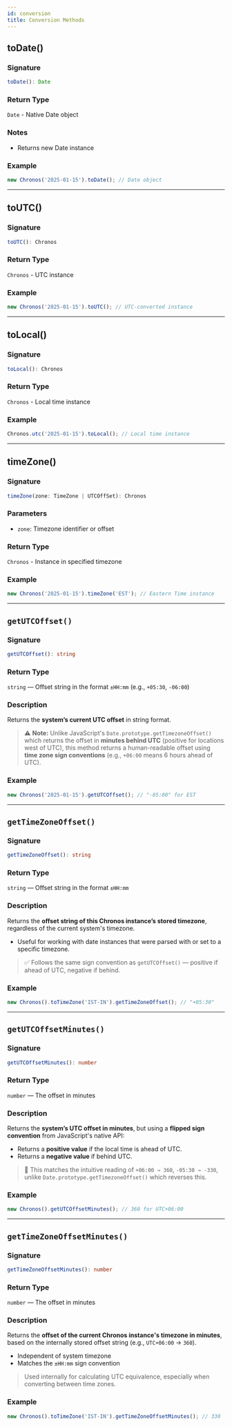 ```yaml
---
id: conversion
title: Conversion Methods
---
```


<!-- markdownlint-disable-file MD024 -->
## toDate()

### Signature

```typescript
toDate(): Date
```

### Return Type

`Date` - Native Date object

### Notes

- Returns new Date instance

### Example

```javascript
new Chronos('2025-01-15').toDate(); // Date object
```

---

## toUTC()

### Signature

```typescript
toUTC(): Chronos
```

### Return Type

`Chronos` - UTC instance

### Example

```javascript
new Chronos('2025-01-15').toUTC(); // UTC-converted instance
```

---

## toLocal()

### Signature

```typescript
toLocal(): Chronos
```

### Return Type

`Chronos` - Local time instance

### Example

```javascript
Chronos.utc('2025-01-15').toLocal(); // Local time instance
```

---

## timeZone()

### Signature

```typescript
timeZone(zone: TimeZone | UTCOffSet): Chronos
```

### Parameters

- `zone`: Timezone identifier or offset

### Return Type

`Chronos` - Instance in specified timezone

### Example

```javascript
new Chronos('2025-01-15').timeZone('EST'); // Eastern Time instance
```

---

## `getUTCOffset()`

### Signature

```ts
getUTCOffset(): string
```

### Return Type

`string` — Offset string in the format `±HH:mm` (e.g., `+05:30`, `-06:00`)

### Description

Returns the **system’s current UTC offset** in string format.

> ⚠️ **Note:** Unlike JavaScript's `Date.prototype.getTimezoneOffset()` which returns the offset in **minutes behind UTC** (positive for locations west of UTC), this method returns a human-readable offset using **time zone sign conventions** (e.g., `+06:00` means 6 hours ahead of UTC).

### Example

```ts
new Chronos('2025-01-15').getUTCOffset(); // "-05:00" for EST
```

---

## `getTimeZoneOffset()`

### Signature

```ts
getTimeZoneOffset(): string
```

### Return Type

`string` — Offset string in the format `±HH:mm`

### Description

Returns the **offset string of this Chronos instance’s stored timezone**, regardless of the current system's timezone.

- Useful for working with date instances that were parsed with or set to a specific timezone.

> ✅ Follows the same sign convention as `getUTCOffset()` — positive if ahead of UTC, negative if behind.

### Example

```ts
new Chronos().toTimeZone('IST-IN').getTimeZoneOffset(); // "+05:30"
```

---

## `getUTCOffsetMinutes()`

### Signature

```ts
getUTCOffsetMinutes(): number
```

### Return Type

`number` — The offset in minutes

### Description

Returns the **system’s UTC offset in minutes**, but using a **flipped sign convention** from JavaScript's native API:

- Returns a **positive value** if the local time is ahead of UTC.
- Returns a **negative value** if behind UTC.

> 🧠 This matches the intuitive reading of `+06:00 → 360`, `-05:30 → -330`, unlike `Date.prototype.getTimezoneOffset()` which reverses this.

### Example

```ts
new Chronos().getUTCOffsetMinutes(); // 360 for UTC+06:00
```

---

## `getTimeZoneOffsetMinutes()`

### Signature

```ts
getTimeZoneOffsetMinutes(): number
```

### Return Type

`number` — The offset in minutes

### Description

Returns the **offset of the current Chronos instance's timezone in minutes**, based on the internally stored offset string (e.g., `UTC+06:00` → `360`).

- Independent of system timezone
- Matches the `±HH:mm` sign convention

> Used internally for calculating UTC equivalence, especially when converting between time zones.

### Example

```ts
new Chronos().toTimeZone('IST-IN').getTimeZoneOffsetMinutes(); // 330
```
